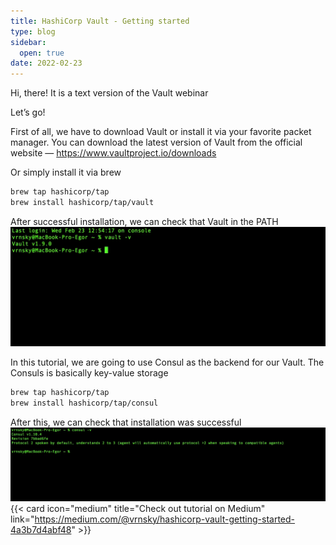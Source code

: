 ```yaml
---
title: HashiCorp Vault - Getting started
type: blog
sidebar:
  open: true
date: 2022-02-23
---
```


Hi, there! It is a text version of the Vault webinar

Let’s go!

First of all, we have to download Vault or install it via your favorite packet manager. You can download the latest version of Vault from the official website — https://www.vaultproject.io/downloads

Or simply install it via brew
```bash
brew tap hashicorp/tap
brew install hashicorp/tap/vault
```

After successful installation, we can check that Vault in the PATH
![PATH image](hashicorp-1.png)

In this tutorial, we are going to use Consul as the backend for our Vault. The Consuls is basically key-value storage

```bash
brew tap hashicorp/tap
brew install hashicorp/tap/consul
```

After this, we can check that installation was successful
![Consul Working](consul-1.png)
{{< card icon="medium" title="Check out tutorial on Medium" link="https://medium.com/@vrnsky/hashicorp-vault-getting-started-4a3b7d4abf48" >}}
